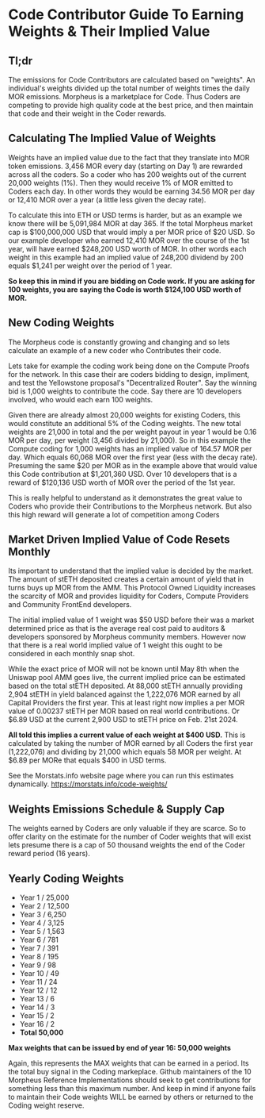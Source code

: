 # Code Contributor Guide To Earning Weights & Their Implied Value

## Tl;dr
The emissions for Code Contributors are calculated based on "weights". An individual's weights divided up the total number of weights times the daily MOR emissions. 
Morpheus is a marketplace for Code. Thus Coders are competing to provide high quality code at the best price, and then maintain that code and their weight in the Coder rewards.

## Calculating The Implied Value of Weights
Weights have an implied value due to the fact that they translate into MOR token emissions.
3,456 MOR every day (starting on Day 1) are rewarded across all the coders.
So a coder who has 200 weights out of the current 20,000 weights (1%). 
Then they would receive 1% of MOR emitted to Coders each day.
In other words they would be earning 34.56 MOR per day or 12,410 MOR over a year (a little less given the decay rate).

To calculate this into ETH or USD terms is harder, but as an example we know there will be 5,091,984 MOR at day 365.
If the total Morpheus market cap is $100,000,000 USD that would imply a per MOR price of $20 USD.
So our example developer who earned 12,410 MOR over the course of the 1st year, will have earned $248,200 USD worth of MOR.
In other words each weight in this example had an implied value of 248,200 dividend by 200 equals $1,241 per weight over the period of 1 year.

**So keep this in mind if you are bidding on Code work. 
If you are asking for 100 weights, you are saying the Code is worth $124,100 USD worth of MOR.**

## New Coding Weights
The Morpheus code is constantly growing and changing and so lets calculate an example of a new coder who Contributes their code.

Lets take for example the coding work being done on the Compute Proofs for the network. 
In this case their are coders bidding to design, impliment, and test the Yellowstone proposal's "Decentralized Router".
Say the winning bid is 1,000 weights to contribute the code.
Say there are 10 developers involved, who would each earn 100 weights. 

Given there are already almost 20,000 weights for existing Coders, this would constitute an additional 5% of the Coding weights.
The new total weights are 21,000 in total and the per weight payout in year 1 would be 0.16 MOR per day, per weight (3,456 divided by 21,000).
So in this example the Compute coding for 1,000 weights has an implied value of 164.57 MOR per day. 
Which equals 60,068 MOR over the first year (less with the decay rate).
Presuming the same $20 per MOR as in the example above that would value this Code contribution at $1,201,360 USD.
Over 10 developers that is a reward of $120,136 USD worth of MOR over the period of the 1st year.

This is really helpful to understand as it demonstrates the great value to Coders who provide their Contributions to the Morpheus network.
But also this high reward will generate a lot of competition among Coders 

## Market Driven Implied Value of Code Resets Monthly
Its important to understand that the implied value is decided by the market. The amount of stETH deposited creates a certain amount of yield that in turns buys up MOR from the AMM.
This Protocol Owned Liquidity increases the scarcity of MOR and provides liquidity for Coders, Compute Providers and Community FrontEnd developers.

The initial implied value of 1 weight was $50 USD before their was a market determined price as that is the average real cost paid to auditors & developers sponsored by Morpheus community members.
However now that there is a real world implied value of 1 weight this ought to be considered in each monthly snap shot.

While the exact price of MOR will not be known until May 8th when the Uniswap pool AMM goes live, the current implied price can be estimated based on the total stETH deposited.
At 88,000 stETH annually providing 2,904 stETH in yield balanced against the 1,222,076 MOR earned by all Capital Providers the first year. 
This at least right now implies a per MOR value of 0.00237 stETH per MOR based on real world contributions. Or $6.89 USD at the current 2,900 USD to stETH price on Feb. 21st 2024.

**All told this implies a current value of each weight at $400 USD.**
This is calculated by taking the number of MOR earned by all Coders the first year (1,222,076) and dividing by 21,000 which equals 58 MOR per weight. 
At $6.89 per MORe that equals $400 in USD terms.  

See the Morstats.info website page where you can run this estimates dynamically. https://morstats.info/code-weights/

## Weights Emissions Schedule & Supply Cap
The weights earned by Coders are only valuable if they are scarce. 
So to offer clarity on the estimate for the number of Coder weights that will exist lets presume there is a cap of 50 thousand weights the end of the Coder reward period (16 years).

## Yearly Coding Weights
- Year 1 / 25,000
- Year 2 / 12,500
- Year 3 / 6,250
- Year 4 / 3,125
- Year 5 / 1,563
- Year 6 /	781
- Year 7 /	391
- Year 8 /	195
- Year 9 /	98
- Year 10 /	49
- Year 11 /	24
- Year 12	/ 12
- Year 13 /	6
- Year 14 /	3
- Year 15 /	2
- Year 16 /	2
- **Total	50,000**

**Max weights that can be issued by end of year 16: 50,000 weights**

Again, this represents the MAX weights that can be earned in a period. Its the total buy signal in the Coding markeplace. Github maintainers of the 10 Morpheus Reference Implementations should seek to get contributions for something less than this maximum number. And keep in mind if anyone fails to maintain their Code weights WILL be earned by others or returned to the Coding weight reserve.
